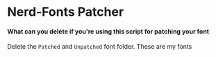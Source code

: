 # Nerd-Fonts Patcher
#### What can you delete if you're using this script for patching your font
Delete the `Patched` and `Unpatched` font folder. These are my fonts


